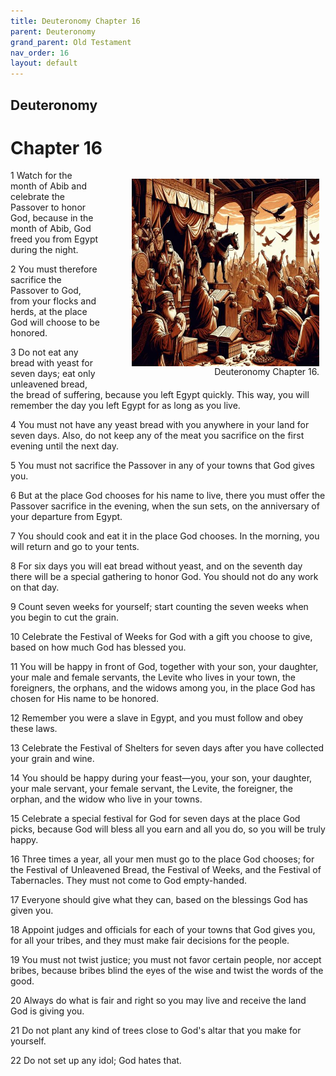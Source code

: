 ```yaml
---
title: Deuteronomy Chapter 16
parent: Deuteronomy
grand_parent: Old Testament
nav_order: 16
layout: default
---
```


## Deuteronomy

# Chapter 16

<figure style="float: right; margin-right: 10px;">
    <img src="/assets/Image/Deuteronomy/500/16.jpg" alt="Deuteronomy Chapter 16" style="width: 300px; height: 300px; float: right;padding-left: 10px;"/>
    <figcaption style="clear: both;text-align: right;">Deuteronomy Chapter 16.</figcaption>
</figure>
1 Watch for the month of Abib and celebrate the Passover to honor God, because in the month of Abib, God freed you from Egypt during the night.

2 You must therefore sacrifice the Passover to God, from your flocks and herds, at the place God will choose to be honored.

3 Do not eat any bread with yeast for seven days; eat only unleavened bread, the bread of suffering, because you left Egypt quickly. This way, you will remember the day you left Egypt for as long as you live.

4 You must not have any yeast bread with you anywhere in your land for seven days. Also, do not keep any of the meat you sacrifice on the first evening until the next day.

5 You must not sacrifice the Passover in any of your towns that God gives you.

6 But at the place God chooses for his name to live, there you must offer the Passover sacrifice in the evening, when the sun sets, on the anniversary of your departure from Egypt.

7 You should cook and eat it in the place God chooses. In the morning, you will return and go to your tents.

8 For six days you will eat bread without yeast, and on the seventh day there will be a special gathering to honor God. You should not do any work on that day.

9 Count seven weeks for yourself; start counting the seven weeks when you begin to cut the grain.

10 Celebrate the Festival of Weeks for God with a gift you choose to give, based on how much God has blessed you.

11 You will be happy in front of God, together with your son, your daughter, your male and female servants, the Levite who lives in your town, the foreigners, the orphans, and the widows among you, in the place God has chosen for His name to be honored.

12 Remember you were a slave in Egypt, and you must follow and obey these laws.

13 Celebrate the Festival of Shelters for seven days after you have collected your grain and wine.

14 You should be happy during your feast—you, your son, your daughter, your male servant, your female servant, the Levite, the foreigner, the orphan, and the widow who live in your towns.

15 Celebrate a special festival for God for seven days at the place God picks, because God will bless all you earn and all you do, so you will be truly happy.

16 Three times a year, all your men must go to the place God chooses; for the Festival of Unleavened Bread, the Festival of Weeks, and the Festival of Tabernacles. They must not come to God empty-handed.

17 Everyone should give what they can, based on the blessings God has given you.

18 Appoint judges and officials for each of your towns that God gives you, for all your tribes, and they must make fair decisions for the people.

19 You must not twist justice; you must not favor certain people, nor accept bribes, because bribes blind the eyes of the wise and twist the words of the good.

20 Always do what is fair and right so you may live and receive the land God is giving you.

21 Do not plant any kind of trees close to God's altar that you make for yourself.

22 Do not set up any idol; God hates that.


